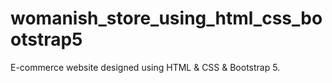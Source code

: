 # womanish_store_using_html_css_bootstrap5
 E-commerce website designed using HTML & CSS & Bootstrap 5.
